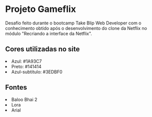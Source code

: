 <h1>Projeto Gameflix</h1>

Desafio feito durante o bootcamp Take Blip Web Developer com o conhecimento obtido após o desenvolvimento do clone da Netflix no módulo "Recriando a interface da Netflix".

## Cores utilizadas no site
<li>Azul: #1A93C7
<li>Preto: #141414
<li>Azul-subtitulo: #3EDBF0
  
## Fontes
  <li>Baloo Bhai 2
  <li>Lora
  <li>Arial
    

  
